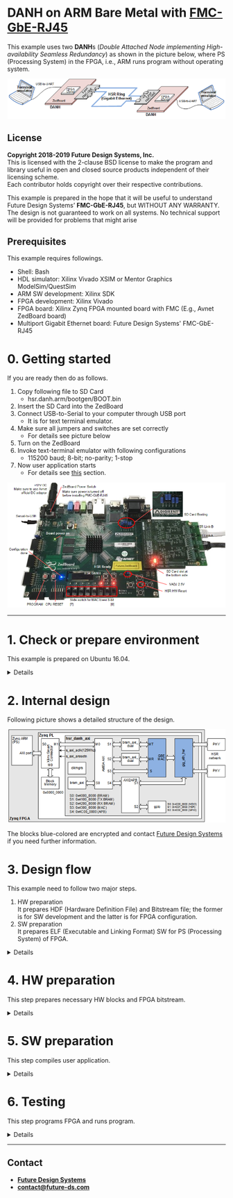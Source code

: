 # DANH on ARM Bare Metal with <a href="http://www.future-ds.com/en/products.html#FMC_GBE_RJ45" target="_blank">FMC-GbE-RJ45</a>
This example uses two **DANH**s (*Double Attached Node implementing High-availability Seamless Redundancy*) as shown in the picture below,
where PS (Processing System) in the FPGA, i.e., ARM runs program without operating system.

![DANH Example structure](./doc/images/hsr_danh_bare_metal.png "DANH Example structure")

## License
**Copyright 2018-2019 Future Design Systems, Inc.**<br>
This is licensed with the 2-clause BSD license to make the program and library useful in open and closed source products independent of their licensing scheme.<br>
Each contributor holds copyright over their respective contributions.

This example is prepared in the hope that it will be useful to understand Future Design Systems’ **FMC-GbE-RJ45**, but WITHOUT ANY WARRANTY. The design is not guaranteed to work on all systems. No technical support will be provided for problems that might arise

## Prerequisites
This example requires followings.
* Shell: Bash
* HDL simulator: Xilinx Vivado XSIM or Mentor Graphics ModelSim/QuestSim
* ARM SW development: Xilinx SDK
* FPGA development: Xilinx Vivado
* FPGA board: Xilinx Zynq FPGA mounted board with FMC (E.g., Avnet ZedBoard board)
* Multiport Gigabit Ethernet board: Future Design Systems' FMC-GbE-RJ45

# 0. Getting started
If you are ready then do as follows.

   1. Copy following file to SD Card
      * hsr.danh.arm/bootgen/BOOT.bin
   2. Insert the SD Card into the ZedBoard
   3. Connect USB-to-Serial to your computer through USB port
      * It is for text terminal emulator.
   4. Make sure all jumpers and switches are set correctly
      * For details see picture below
   5. Turn on the ZedBoard
   6. Invoke text-terminal emulator with following configurations
      * 115200 baud; 8-bit; no-parity; 1-stop
   8. Now user application starts
      * For details see <a href=#testing>this</a> section.

![DANH on ZedBoard ](./doc/images/hsr_danh-arm-zed.png "DANH on ZedBoard with ARM")

---
# 1. Check or prepare environment
This example is prepared on Ubuntu 16.04.<br>
<details>

### 1.1 FMC-GbE-RJ45
This example requires FMC-GbE-RJ45 board.

### 1.2 Xilinx
This example requires Xilinx development packages, which are Xilinx Vivado and SDK.

If Xilinx Vivado and SDK pkg are installed on */opt/Xilinx/Vivado/2018.3* and
*/opt/Xilinx/SDK/2018.3*, respectively,
then source following scripts.

    $ source /opt/Xilinx/Vivado/2018.3/settings64.sh
    $ source /opt/Xilinx/SDK/2018.3/settings64.sh

It can be checked as follows.

    $ which vivado
      /opt/Xilinx/Vivado/2018.3/bin/vivado
    $ which xsdk
      /opt/Xilinx/SDK/2018.3/bin/xsdk

### 1.3 HDL simulator
This example uses one of following HDL simulators to run simulation.
* Xilinx Vivado Simulator (xsim)
* Mentor Graphics ModelSim or QuestaSim
</details>

# 2. Internal design
Following picture shows a detailed structure of the design.

![Internal structure](./doc/images/hsr_danh-block.png "Internal structure")

The blocks blue-colored are encrypted and
contact [Future Design Systems](mailto:contact@future-ds.com) if you need further information.

# 3. Design flow
This example need to follow two major steps.

   1. HW preparation<br>
      It prepares HDF (Hardware Definition File) and Bitstream file;
      the former is for SW development and the latter is for FPGA configuration.
   2. SW preparation<br>
      It prepares ELF (Executable and Linking Format) SW for PS (Processing System) of FPGA.

<details>

### 3.1 HW preparation
This step prepares user HW blocks and integrates all for PL.
![Block structure](./doc/images/hsr_danh-block-vivado.png "Block structure")

### 3.2 SW preparation
This step prepares user SW program for ARM.

### 3.3 All together

![Design flow](./doc/images/hsr_danh-design-flow.png "Design flow")
</details>

# 4. HW preparation
This step prepares necessary HW blocks and FPGA bitstream.

<details>

This step requires Xilinx development packages, which is Xilinx Vivado.

If Xilinx Vivado pkg is installed on */opt/Xilinx/Vivado/2018.3*,
then source following scripts.

    $ source /opt/Xilinx/Vivado/2018.3/settings64.sh

It can be checked as follows.

    $ which vivado
      /opt/Xilinx/Vivado/2018.3/bin/vivado


### 4.1 Prepare IP
This example uses following module.

  * bram_axi
  * bram_axi_dual
  * gig_eth_mac
  * gig_eth_hsr
  * amba_axi
  * axi_to_apb

Those HW blocks are given in the directory specified by *$FIP_HOME* environment variable.

<details>

This step requires Xilinx package and you should reflect the correct version if the version is not *2018.3*.

This step uses Avnet ZedBoard and you should reflect the correct one if the board is not the same.
The ZedBoard has Zynq7000 series FPGA and 'z7' indicates FPGA type Zynq7000.

#### 4.1.1 bram_axi
It is a memory with single-port AMBA AXI utilizing Xilinx BRAM.
This example uses 16Kbyte size of memory.

  1. go to '$FIP_HOME/mem_axi/bram_simple_dual_port' directory<br />
     ```
     $ cd $FIP_HOME/mem_axi/bram_simple_dual_port
     ```
  2. further down to sub-directory implying FPGA type<br />
     ```
     $ cd z7
     ```
  3. further down to sub-directory for version of Xilinx package<br />
     ```
     $ cd vivado.2018.3
     ```
  4. run 'make'<br />
     ```
     $ make
     ```
The 'make' takes time and prepares all necessary Xilinx dual-port BRAM.
You can change memory size as follows.

#### 4.1.2 bram_axi_dual
It is a memory with dual-port AMBA AXI utilizing Xilinx BRAM.
This example uses 16Kbyte size of memory.

  1. go to '$FIP_HOME/mem_axi_dual/bram_true_dual_port' directory<br />
     ```
     $ cd $FIP_HOME/mem_axi/bram_true_dual_port
     ```
  2. further down to sub-directory implying FPGA type<br />
     ```
     $ cd z7
     ```
  3. further down to sub-directory for version of Xilinx package<br />
     ```
     $ cd vivado.2018.3
     ```
  4. run 'make'<br />
     ```
     $ make
     ```
The 'make' takes time and prepares all necessary Xilinx dual-port BRAM.
You can change memory size as follows.

#### 4.1.3 gig_eth_mac
It is Gigabit Ethernet MAC (Media Access Controller).

  1. go to following directory and run make<br />
     ```
     $ cd $FIP_HOME/gig_eth_mac/fifo_async/z7/vivado.2018.3
     $ make
     ```

To see how it works using HDL simulator.

  1. go to following directory and run make<br>
     ```
     $ cd $FIP_HOME/gig_eth_mac/sim/xsim
     $ make
     ```
  2. open 'wave.vcd' using VCD viewer, e.g., GTKwave.
     ```
     $ gtkwave wave.vcd
     ```

#### 4.1.4 gig_eth_hsr
It is Gigabit Ethernet HSR (High-availability Seamless Redundancy Controller).

  1. go to following directory and run make<br />
     ```
     $ cd $FIP_HOME/gig_eth_hsr/fifo_async/z7/vivado.2018.3
     $ make
     ```
  2. go to following directory and run make<br />
     ```
     $ cd $FIP_HOME/gig_eth_hsr/fifo_sync/z7/vivado.2018.3
     $ make
     ```

To see how it works using HDL simulator.

  1. go to following directory and run make<br>
     ```
     $ cd $FIP_HOME/gig_eth_hsr/sim/xsim
     $ make
     ```
  2. open 'wave.vcd' using VCD viewer, e.g., GTKwave.
     ```
     $ gtkwave wave.vcd
     ```

#### 4.1.5 amba_axi and axi_to_apb
These blocks can be prepared by <a href="https://github.com/adki/gen_amba" target="_blank">GEN AMBA</a>.

</details>

### 4.2 HW simulation
This step run simulation in order to verify functionality,
where a few number of HSR nodes are connected to build HSR ring
and each HSR node consists of tester and the design for PL.

![Simulation](./doc/images/hsr_danh-simulation.png "Simulation")

<details>

#### 4.2.1 Xilinx Vivado Simulator

  1. go to 'hw/sim/xsim'
  2. 'BOARD_ZED' macro should be defined in 'sim_define.v' file.
  3. run 'make'<br />
     ```
     $ make
     ```
     For more details, have a look at 'Makefile'.
  4. check simulation result by viewing 'wave.vcd'<br>
     This step requires VCD viewer, for example GTKwave.
     ```
     $ gtkwave wave.vcd
     ```

Following simulation wave demonstrates a scenario that NODE 0 sends a packet to NODE 1.

  1. NODE 0 duplicates the packet and sends NODE 1 and NODE 2
  2. NODE 1 receives a packet from NODE 0
     1. forwards it to the processor since it matches its MAC
     2. does not forward to NODE 2
  3. NODE 2 receives a packet form NODE 0
     1. forwards it to the NODE 1 since it does not matches its MAC
     2. does not forward it to the processor
  4. NODE 1 receives a packet from NODE 2
     1. removes it since it has been received already (It is called Quick Remove.)

![Simulation Wave](./doc/images/hsr_danh-simulation-wave.png "Simulation Wave")

You can add or modify testing scenario by updating 'tester.v' in 'hw/beh/verilog' directory.

#### 4.2.2 Mentor Graphics ModelSim or QuestaSim

  1. go to 'hw/sim/modelsim.vivado
  2. 'BOARD_ZED' macro should be defined in 'sim_define.v' file.
  3. run 'make'<br />
     ```
     $ make
     ```
     For more details, have a look at 'Makefile'.
  4. check simulation result by viewing 'wave.vcd'<br>
     This step requires VCD viewer, for example GTKwave.
     ```
     $ gtkwave wave.vcd
     ```
</details>

### 4.3 FPGA Implementation

<details>

  1. Prepare EDIF for the design
      ```
      $ cd hw/syn/vivavo.zedboard.lpc
      $ make
      ```
  2. Prepare 'hsr_danh_axi.xpr' and 'component.xml'
      ```
      $ cd hw/gen_ip
      $ make
      ```
  3. Go to run
      ```
      $ cd hw/impl/zedboard.lpc
      $ make
      ```
  4. check followings in 'hw/impl/zedboard.lpc' directory
     * "zed_bd_wrapper.bit"
     * "zed_bd_wrapper_sysdef.hdf" (It can be check by "$ unzip -l zed_bd_wrapper.hdf".) (It also contains 'zed_bd_wrapper.bit'.)
</details>
</details>

# 5. SW preparation
This step compiles user application.

<details>

This step requires Xilinx software development packages, which is Xilinx SDK.

If Xilinx SDK is installed on */opt/Xilinx/SDK/2018.3*,
then source following script.

    $ source /opt/Xilinx/SDK/2018.3/settings64.sh

It can be checked as follows.

    $ which xsdk
      /opt/Xilinx/SDK/2018.3/bin/xsdk

This example uses a program that can send and receive packets.

### 5.1 Compilation

   ```
   $ cd sw.arm/eth_send_receive
   $ make
   ```

### 5.2 Program: eth_send_receive
This program provides a simple user interface through command line with following commands.

   * system initialization
      * mac_init
      * hsr_init
   * system checking
      * mac_csr
      * hsr_csr
   * MAC address
      * mac_addr
   * packet handling
      * pkt_snd
      * pkt_rcv

</details>

# 6. <a id="testing">Testing</a>
This step programs FPGA and runs program.

<details>

This step requires a text terminal emulator (e.g., Hyperterminal, Teraterm, minicom, GTKterm)
to interacts with the program and it uses USB-to-Serial port.
The USB-to-Serial port uses 115200-baud, 8-bit, no-parity, 1-stop bit.
When HW bitstream and SW image are downloaded as described in this following section,
a monitor program runs.

First of all, connect USB-to-Serial and USB-to-JTAG, and then
download HW bitstream and SW binary to the board through USB-to-JTAG
as described in section 5.2 Download through JTAG port.

### 6.1 FPGA configuration
You can use one of two ways to configure FPGA.

#### 6.1.1 SD Card preparation (optional)
HW bitstream and SW binary can be downloaded to the board through JTAG port, and
this method needs to do again each time turning on the board.
HW bitstream and SW binary can be stored in SD Card, and
this method makes the board start automatically when turned on.

  1. Prepare FSBL (First Stage Boot Loader)
     $ cd sw.arm/fsbl
     $ make
  2. Prepare SD Card image
     $ cd bootgen
     $ make
  3. Copy 'BOOT.bin' to the SD Card (It should be FAT32 file system.)
     * Insert this SD Card into the ZedBoard
     * Make sure setting of jumper: JP-7/8/9/10/11 = G/G/V/V/G

#### 6.1.2 Download through JTAG port
HW bitstream and SW binary can be downloaded to the board through JTAG port or SD card.

   ```
   $ cd sw.arm/eth_send_receive
   $ make download
   ```

### 6.2 Single packet
Following sequence demonstrates how 'Terminal A' sends a packet to 'Terminal B',
in which 'Terminal A' and 'Terminal B' have MAC address 0x021234567801 and 0x021234567802, respectively.

|Terminal A (HSR Node 0)|Terminal B (HSR Node 1)| *Remarks* |
| --- | --- | --- |
| monitor> *mac_init*    | monitor> *mac_init*    | initialize |
| monitor> *mac_addr -r*<br>MAC 0x021234567801<br>HSR 0x021234567801 | monitor> *mac_addr -r*<br> MAC 0x021234567802<br> HSR 0x021234567802| check MAC and HSR addresses.<br>These two should be the same.<br>Actual values depends on board ID.|
| monitor> *pkt_snd -b 0x021234567802*| &nbsp; | Send a packet to the other |
| &nbsp;               | monitor> *pkt_rcv -v 3*<br>ETH mac dst: | Receive a packet |

### 6.3 Multiple packets

| Terminal A | Terminal B | Remarks |
| --- | --- | --- |
| monitor> *mac_init*   | monitor> *mac_init*   | initialize |
| monitor> *mac_addr -r*<br>MAC 0x021234567801<br>HSR 0x021234567801 | monitor> *mac_addr -r*<br> MAC 0x021234567802<br> HSR 0x021234567802| check MAC and HSR addresses.<br>These two should be the same.<br>Actual values depends on board ID.|
| &nbsp;               | monitor> *pkt_rcv -v 3 -r*| Receive packets |
| monitor> *pkt_snd -b 0x021234567802 -r*| &nbsp; | Send packets |
| &nbsp; | &nbsp; | Terminal B prints<br>packet information continuously.|

</details>

---
## Contact
* <a href="http://www.future-ds.com" target="_blank">**Future Design Systems**</a>
* **[contact@future-ds.com](mailto:contact@future-ds.com)**
